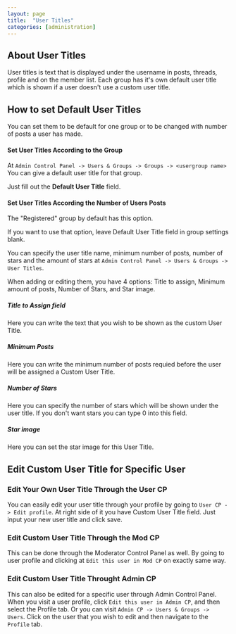 ```yaml
---
layout: page
title:  "User Titles"
categories: [administration]
---
```


## About User Titles

User titles is text that is displayed under the username in posts, threads, profile and on the member list.
Each group has it's own default user title which is shown if a user doesn't use a custom user title.

## How to set Default User Titles

You can set them to be default for one group or to be changed with number of posts a user has made.




#### Set User Titles According to the Group

At `Admin Control Panel -> Users & Groups -> Groups -> <usergroup name>` You can give a default user title for that group.

Just fill out the **Default User Title** field.

#### Set User Titles According the Number of Users Posts

The "Registered" group by default has this option.

If you want to use that option, leave Default User Title field in group settings blank.

You can specify the user title name, minimum number of posts, number of stars and the amount of stars at `Admin Control Panel -> Users & Groups -> User Titles`.

When adding or editing them, you have 4 options: Title to assign, Minimum amount of posts, Number of Stars, and Star image.

##### Title to Assign field

Here you can write the text that you wish to be shown as the custom User Title. 

##### Minimum Posts

Here you can write the minimum number of posts requied before the user will be assigned a Custom User Title.

##### Number of Stars

Here you can specify the number of stars which will be shown under the user title. If you don't want stars you can type 0 into this field.

##### Star image

Here you can set the star image for this User Title. 

## Edit Custom User Title for Specific User

### Edit Your Own User Title Through the User CP

You can easily edit your user title through your profile by going to `User CP -> Edit profile`. At right side of it you have Custom User Title field. Just input your new user title and click save.

### Edit Custom User Title Through the Mod CP

This can be done through the Moderator Control Panel as well. By going to user profile and clicking at `Edit this user in Mod CP` on exactly same way. 

### Edit Custom User Title Throught Admin CP

This can also be edited for a specific user through Admin Control Panel. When you visit a user profile, click `Edit this user in Admin CP`, and then select the Profile tab.
Or you can visit `Admin CP -> Users & Groups -> Users`.  Click on the user that you wish to edit and then navigate to the `Profile` tab.
